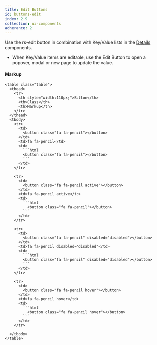 ```yaml
---
title: Edit Buttons
id: buttons-edit
index: 2.9
collection: ui-components
adherance: 2
---
```

<div class="row">
  <div class="col-md-3">
        <p>Use the rs-edit button in combination with Key/Value lists in the <a href="/ui-components/#details">Details</a> components.</p>
        <ul>
          <li>When Key/Value items are editable, use the Edit Button to open a popover, modal or new page to update the value.</li>
        </ul>
  </div>
  <div class="col-md-9">
    <h4>Markup</h4>

    <table class="table">
      <thead>
        <tr>
          <th style="width:110px;">Button</th>
          <th>Class</th>
          <th>Markup</th>
        </tr>
      </thead>
      <tbody>
        <tr>
          <td>
            <button class="fa fa-pencil"></button>
          </td>
          <td>fa fa-pencil</td>
          <td>
            ```html
            <button class="fa fa-pencil"></button>
            ```
          </td>
        </tr>

        <tr>
          <td>
            <button class="fa fa-pencil active"></button>
          </td>
          <td>fa fa-pencil active</td>
          <td>
            ```html
              <button class="fa fa-pencil"></button>
            ```
          </td>
        </tr>

        <tr>
          <td>
            <button class="fa fa-pencil" disabled="disabled"></button>
          </td>
          <td>fa fa-pencil disabled="disabled"</td>
          <td>
            ```html
            <button class="fa fa-pencil" disabled="disabled"></button>
            ```
          </td>
        </tr>

        <tr>
          <td>
            <button class="fa fa-pencil hover"></button>
          </td>
          <td>fa fa-pencil hover</td>
          <td>
            ```html
              <button class="fa fa-pencil hover"></button>
            ```
          </td>
        </tr>

      </tbody>
    </table>


  </div>
</div>
